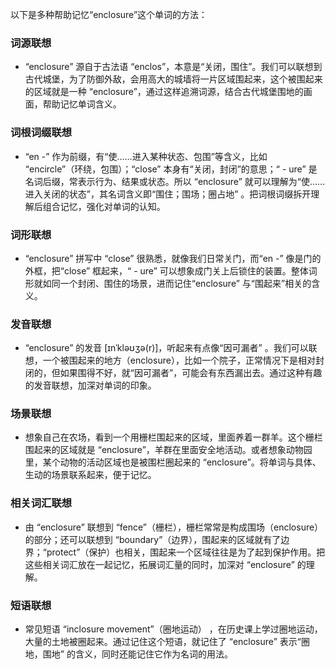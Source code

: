 以下是多种帮助记忆“enclosure”这个单词的方法：

### 词源联想
 - “enclosure” 源自于古法语 “enclos”，本意是“关闭，围住”。我们可以联想到古代城堡，为了防御外敌，会用高大的城墙将一片区域围起来，这个被围起来的区域就是一种 “enclosure”，通过这样追溯词源，结合古代城堡围地的画面，帮助记忆单词含义。

### 词根词缀联想
 - “en -” 作为前缀，有“使……进入某种状态、包围”等含义，比如 “encircle”（环绕，包围）；“close” 本身有“关闭，封闭”的意思；“ - ure” 是名词后缀，常表示行为、结果或状态。所以 “enclosure” 就可以理解为“使……进入关闭的状态”，其名词含义即“围住；围场；圈占地” 。把词根词缀拆开理解后组合记忆，强化对单词的认知。

### 词形联想
 - “enclosure” 拼写中 “close” 很熟悉，就像我们日常关门，而“en -” 像是门的外框，把“close” 框起来，“ - ure” 可以想象成门关上后锁住的装置。整体词形就如同一个封闭、围住的场景，进而记住“enclosure” 与“围起来”相关的含义。

### 发音联想
 - “enclosure” 的发音 [ɪnˈkləʊʒə(r)]，听起来有点像“因可漏者” 。我们可以联想，一个被围起来的地方（enclosure），比如一个院子，正常情况下是相对封闭的，但如果围得不好，就“因可漏者”，可能会有东西漏出去。通过这种有趣的发音联想，加深对单词的印象。

### 场景联想
 - 想象自己在农场，看到一个用栅栏围起来的区域，里面养着一群羊。这个栅栏围起来的区域就是 “enclosure”，羊群在里面安全地活动。或者想象动物园里，某个动物的活动区域也是被围栏圈起来的 “enclosure”。将单词与具体、生动的场景联系起来，便于记忆。

### 相关词汇联想
 - 由 “enclosure” 联想到 “fence”（栅栏），栅栏常常是构成围场（enclosure）的部分；还可以联想到 “boundary”（边界），围起来的区域就有了边界；“protect”（保护）也相关，围起来一个区域往往是为了起到保护作用。把这些相关词汇放在一起记忆，拓展词汇量的同时，加深对 “enclosure” 的理解。

### 短语联想
 - 常见短语 “inclosure movement”（圈地运动） ，在历史课上学过圈地运动，大量的土地被圈起来。通过记住这个短语，就记住了 “enclosure” 表示“圈地，围地” 的含义，同时还能记住它作为名词的用法。 
